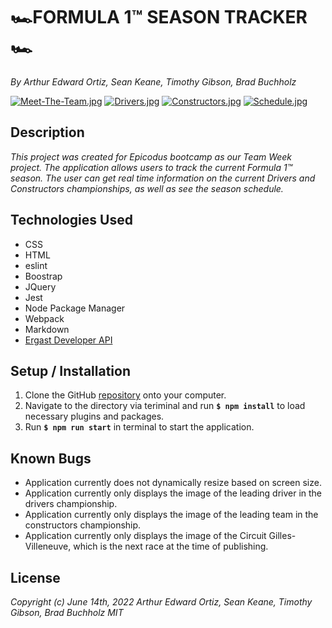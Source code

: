 # 🏎️FORMULA 1&trade; SEASON TRACKER🏎️
_By Arthur Edward Ortiz, Sean Keane, Timothy Gibson, Brad Buchholz_

[![Meet-The-Team.jpg](https://i.postimg.cc/3RH2nbyd/Meet-The-Team.jpg)](https://postimg.cc/94J4fbYh)
[![Drivers.jpg](https://i.postimg.cc/mr7HzNdR/Drivers.jpg)](https://postimg.cc/kVX4L83h)
[![Constructors.jpg](https://i.postimg.cc/VvZrQ7N9/Constructors.jpg)](https://postimg.cc/Lgf6j3Lh)
[![Schedule.jpg](https://i.postimg.cc/V6YdSyrB/Schedule.jpg)](https://postimg.cc/Jy21g2QG)

## Description

_This project was created for Epicodus bootcamp as our Team Week project. The application allows users to track the current Formula 1&trade; season. The user can get real time information on the current Drivers and Constructors championships, as well as see the season schedule._ 

## Technologies Used 
* CSS
* HTML 
* eslint
* Boostrap
* JQuery
* Jest
* Node Package Manager
* Webpack
* Markdown
* [Ergast Developer API](https://ergast.com/mrd/)       

## Setup / Installation 

1. Clone the GitHub [repository](https://github.com/ArthurEOrtiz/Formula-One-App) onto your computer.
2. Navigate to the directory via teriminal and run **`$ npm install`** to load necessary plugins and packages.
3. Run **`$ npm run start`** in terminal to start the application. 

## Known Bugs 
* Application currently does not dynamically resize based on screen size. 
* Application currently only displays the image of the leading driver in the drivers championship.
* Application currently only displays the image of the leading team in the constructors championship.
* Application currently only displays the image of the Circuit Gilles-Villeneuve, which is the next race at the time of publishing. 
## License
_Copyright (c) June 14th, 2022 Arthur Edward Ortiz, Sean Keane, Timothy Gibson, Brad Buchholz MIT_